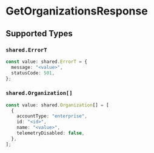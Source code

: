 # GetOrganizationsResponse


## Supported Types

### `shared.ErrorT`

```typescript
const value: shared.ErrorT = {
  message: "<value>",
  statusCode: 501,
};
```

### `shared.Organization[]`

```typescript
const value: shared.Organization[] = [
  {
    accountType: "enterprise",
    id: "<id>",
    name: "<value>",
    telemetryDisabled: false,
  },
];
```

